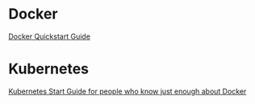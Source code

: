 # Docker
[Docker Quickstart Guide](https://medium.com/@markhopson/docker-quick-start-video-tutorials-1dfc575522a0)

# Kubernetes
[Kubernetes Start Guide for people who know just enough about Docker](https://blog.sourcerer.io/a-kubernetes-quick-start-for-people-who-know-just-enough-about-docker-to-get-by-71c5933b4633)
